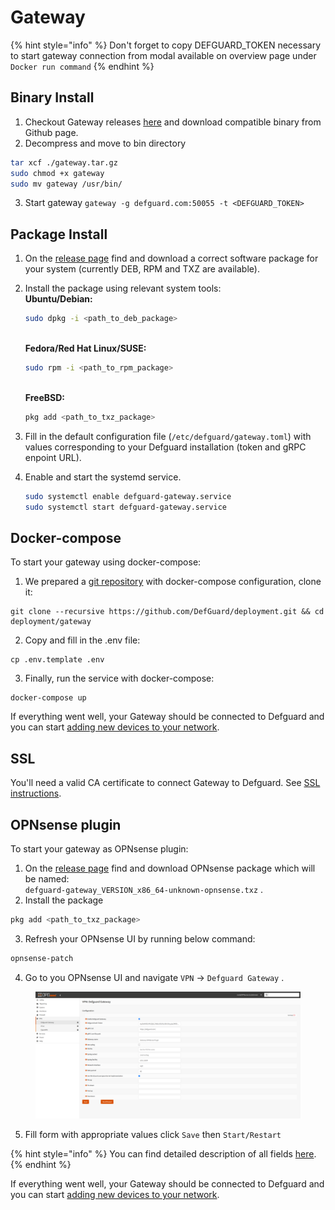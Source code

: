 # Gateway

{% hint style="info" %}
Don't forget to copy DEFGUARD\_TOKEN necessary to start gateway connection from modal available on overview page under `Docker run command`
{% endhint %}

## Binary Install

1. Checkout Gateway releases [here](https://github.com/DefGuard/gateway/releases) and download compatible binary from Github page.
2. Decompress and move to bin directory

```sh
tar xcf ./gateway.tar.gz
sudo chmod +x gateway
sudo mv gateway /usr/bin/
```

3. Start gateway `gateway -g defguard.com:50055 -t <DEFGUARD_TOKEN>`

## Package Install

1. On the [release page](https://github.com/DefGuard/gateway/releases) find and download a correct software package for your system (currently DEB, RPM and TXZ are available).
2.  Install the package using relevant system tools:\
    **Ubuntu/Debian:**

    ```bash
    sudo dpkg -i <path_to_deb_package>
    ```

    \
    **Fedora/Red Hat Linux/SUSE:**

    ```bash
    sudo rpm -i <path_to_rpm_package>
    ```

    \
    **FreeBSD:**

    ```bash
    pkg add <path_to_txz_package>
    ```
3. Fill in the default configuration file (`/etc/defguard/gateway.toml`) with values corresponding to your Defguard installation (token and gRPC enpoint URL).
4.  Enable and start the systemd service.

    ```bash
    sudo systemctl enable defguard-gateway.service
    sudo systemctl start defguard-gateway.service
    ```

## Docker-compose

To start your gateway using docker-compose:

1. We prepared a [git repository](https://github.com/DefGuard/deployment) with docker-compose configuration, clone it:

```
git clone --recursive https://github.com/DefGuard/deployment.git && cd deployment/gateway
```

2. Copy and fill in the .env file:

```
cp .env.template .env
```

3. Finally, run the service with docker-compose:

```
docker-compose up
```

If everything went well, your Gateway should be connected to Defguard and you can start [adding new devices to your network](../../features/setting-up-your-instance/features/wireguard/adding-wireguard-devices.md).

## SSL

You'll need a valid CA certificate to connect Gateway to Defguard. See [SSL instructions](https://defguard.gitbook.io/defguard/features/setting-up-your-instance/docker-compose#ssl-setup).



## OPNsense plugin

To start your gateway as OPNsense plugin:

1. On the [release page](https://github.com/DefGuard/gateway/releases) find and download OPNsense package which will be named: \
   `defguard-gateway_VERSION_x86_64-unknown-opnsense.txz` .
2. Install the package

```bash
pkg add <path_to_txz_package>
```

3. Refresh your OPNsense UI by running below command:

```bash
opnsense-patch
```

4. Go to you OPNsense UI and navigate `VPN` -> `Defguard Gateway` .

<figure><img src="../../.gitbook/assets/OPNSense Plugin.png" alt=""><figcaption></figcaption></figure>

5. Fill form with appropriate values click `Save` then `Start/Restart`&#x20;



{% hint style="info" %}
You can find detailed description of all fields [here](configuration.md#gateway-configuration).
{% endhint %}

If everything went well, your Gateway should be connected to Defguard and you can start [adding new devices to your network](../../features/setting-up-your-instance/features/wireguard/adding-wireguard-devices.md).
